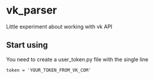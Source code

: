 # vk_parser

Little experiment about working with vk API

## Start using

You need to create a user_token.py file with the single line

  <code>token = 'YOUR_TOKEN_FROM_VK_COM'<code>
